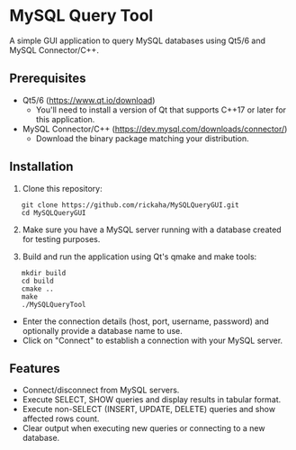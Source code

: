 # MySQL Query Tool

A simple GUI application to query MySQL databases using Qt5/6 and MySQL
Connector/C++.

## Prerequisites

- Qt5/6 (https://www.qt.io/download)
  - You'll need to install a version of Qt that supports C++17 or later for this
    application.
- MySQL Connector/C++ (https://dev.mysql.com/downloads/connector/)
  - Download the binary package matching your distribution.

## Installation

1. Clone this repository:

```
   git clone https://github.com/rickaha/MySQLQueryGUI.git
   cd MySQLQueryGUI
```

2. Make sure you have a MySQL server running with a database created for testing
purposes.

3. Build and run the application using Qt's qmake and make tools:

```
   mkdir build
   cd build
   cmake ..
   make
   ./MySQLQueryTool
```

- Enter the connection details (host, port, username, password) and optionally
provide a database name to use.
- Click on "Connect" to establish a connection with your MySQL server.

## Features

- Connect/disconnect from MySQL servers.
- Execute SELECT, SHOW queries and display results in tabular format.
- Execute non-SELECT (INSERT, UPDATE, DELETE) queries and show affected rows
  count.
- Clear output when executing new queries or connecting to a new database.
